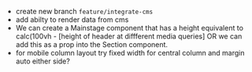 - create new branch `feature/integrate-cms`
- add abilty to render data from cms
- We can create a Mainstage component that has a height equivalent to calc(100vh - [height of header at diffferent media queries] OR we can add this as a prop into the Section component.
- for mobile column layout try fixed width for central column and margin auto either side?
